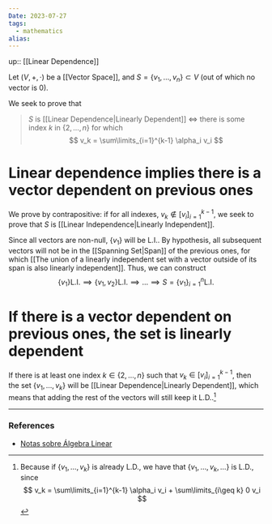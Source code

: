 ```yaml
---
Date: 2023-07-27
tags:
  - mathematics
alias: 
---
```

up:: [[Linear Dependence]]

Let $(V, +, \cdot)$ be a [[Vector Space]], and $S = \{v_1, \dots, v_n\} \subset V$ (out of which no vector is $0$). 

We seek to prove that 
> $S$ is [[Linear Dependence|Linearly Dependent]] $\iff$ there is some index $k$ in $\{2, \dots, n\}$ for which 
>$$
>v_k = \sum\limits_{i=1}^{k-1} \alpha_i v_i
>$$

# Linear dependence implies there is a vector dependent on previous ones
We prove by contrapositive: if for all indexes, $v_k \notin [v_i]_{i=1}^{k-1}$, we seek to prove that $S$ is [[Linear Independence|Linearly Independent]].

Since all vectors are non-null, $\{v_1\}$ will be L.I.. By hypothesis, all subsequent vectors will not be in the [[Spanning Set|Span]] of the previous ones, for which [[The union of a linearly independent set with a vector outside of its span is also linearly independent]]. Thus, we can construct
$$
\{v_1\} \mathrm{L.I.} \implies \{v_1, v_2\} \mathrm{L.I.} \implies \dots \implies S = \{v_1\}_{i=1}^n \mathrm{L.I.}
$$

# If there is a vector dependent on previous ones, the set is linearly dependent
If there is at least one index $k \in \{2, \dots, n\}$ such that $v_k \in [v_i]_{i=1}^{k-1}$, then the set $\{v_1, \dots, v_k\}$ will be [[Linear Dependence|Linearly Dependent]], which means that adding the rest of the vectors will still keep it L.D..[^1]

---
### References
- [Notas sobre Álgebra Linear](https://nicholasvoltani.github.io/2021-12-27-notas-alglin/)

[^1]: Because if $\{v_1, \dots, v_k\}$ is already L.D., we have that $\{v_1, \dots, v_k, \dots\}$ is L.D., since $$
v_k = \sum\limits_{i=1}^{k-1} \alpha_i v_i + \sum\limits_{i\geq k} 0 v_i
$$ 